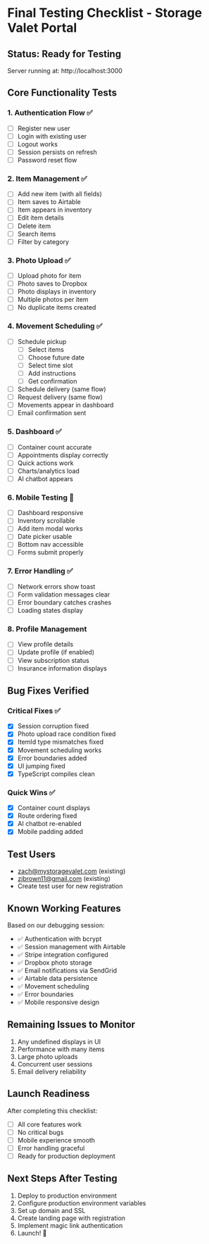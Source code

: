 # Final Testing Checklist - Storage Valet Portal

## Status: Ready for Testing
Server running at: http://localhost:3000

## Core Functionality Tests

### 1. Authentication Flow ✅
- [ ] Register new user
- [ ] Login with existing user
- [ ] Logout works
- [ ] Session persists on refresh
- [ ] Password reset flow

### 2. Item Management ✅
- [ ] Add new item (with all fields)
- [ ] Item saves to Airtable
- [ ] Item appears in inventory
- [ ] Edit item details
- [ ] Delete item
- [ ] Search items
- [ ] Filter by category

### 3. Photo Upload ✅
- [ ] Upload photo for item
- [ ] Photo saves to Dropbox
- [ ] Photo displays in inventory
- [ ] Multiple photos per item
- [ ] No duplicate items created

### 4. Movement Scheduling ✅
- [ ] Schedule pickup
  - [ ] Select items
  - [ ] Choose future date
  - [ ] Select time slot
  - [ ] Add instructions
  - [ ] Get confirmation
- [ ] Schedule delivery (same flow)
- [ ] Request delivery (same flow)
- [ ] Movements appear in dashboard
- [ ] Email confirmation sent

### 5. Dashboard ✅
- [ ] Container count accurate
- [ ] Appointments display correctly
- [ ] Quick actions work
- [ ] Charts/analytics load
- [ ] AI chatbot appears

### 6. Mobile Testing 📱
- [ ] Dashboard responsive
- [ ] Inventory scrollable
- [ ] Add item modal works
- [ ] Date picker usable
- [ ] Bottom nav accessible
- [ ] Forms submit properly

### 7. Error Handling ✅
- [ ] Network errors show toast
- [ ] Form validation messages clear
- [ ] Error boundary catches crashes
- [ ] Loading states display

### 8. Profile Management
- [ ] View profile details
- [ ] Update profile (if enabled)
- [ ] View subscription status
- [ ] Insurance information displays

## Bug Fixes Verified

### Critical Fixes ✅
- [x] Session corruption fixed
- [x] Photo upload race condition fixed
- [x] ItemId type mismatches fixed
- [x] Movement scheduling works
- [x] Error boundaries added
- [x] UI jumping fixed
- [x] TypeScript compiles clean

### Quick Wins ✅
- [x] Container count displays
- [x] Route ordering fixed
- [x] AI chatbot re-enabled
- [x] Mobile padding added

## Test Users
- zach@mystoragevalet.com (existing)
- zjbrown11@gmail.com (existing)
- Create test user for new registration

## Known Working Features
Based on our debugging session:
- ✅ Authentication with bcrypt
- ✅ Session management with Airtable
- ✅ Stripe integration configured
- ✅ Dropbox photo storage
- ✅ Email notifications via SendGrid
- ✅ Airtable data persistence
- ✅ Movement scheduling
- ✅ Error boundaries
- ✅ Mobile responsive design

## Remaining Issues to Monitor
1. Any undefined displays in UI
2. Performance with many items
3. Large photo uploads
4. Concurrent user sessions
5. Email delivery reliability

## Launch Readiness
After completing this checklist:
- [ ] All core features work
- [ ] No critical bugs
- [ ] Mobile experience smooth
- [ ] Error handling graceful
- [ ] Ready for production deployment

## Next Steps After Testing
1. Deploy to production environment
2. Configure production environment variables
3. Set up domain and SSL
4. Create landing page with registration
5. Implement magic link authentication
6. Launch! 🚀